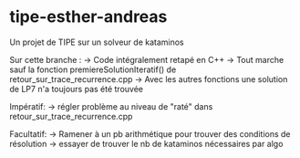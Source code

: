 # tipe-esther-andreas

Un projet de TIPE sur un solveur de kataminos

Sur cette branche :
-> Code intégralement retapé en C++
-> Tout marche sauf la fonction premiereSolutionIteratif() de retour_sur_trace_recurrence.cpp
-> Avec les autres fonctions une solution de LP7 n'a toujours pas été trouvée

Impératif:
-> régler problème au niveau de "raté" dans retour_sur_trace_recurrence.cpp

Facultatif:
-> Ramener à un pb arithmétique pour trouver des conditions de résolution
-> essayer de trouver le nb de kataminos nécessaires par algo

